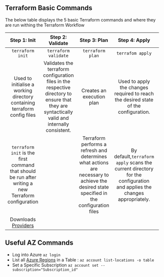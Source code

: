 ## Terraform Basic Commands

The below table displays the 5 basic Terraform commands and where they are run withing the Terraform Workflow

|                                              Step 1: Init                                              |                                                                Step 2: Validate                                                                |                                                               Step 3: Plan                                                               |                                                      Step 4: Apply                                                      | Step 5: Destroy                                                                     |
| :----------------------------------------------------------------------------------------------------: | :--------------------------------------------------------------------------------------------------------------------------------------------: | :--------------------------------------------------------------------------------------------------------------------------------------: | :---------------------------------------------------------------------------------------------------------------------: | ----------------------------------------------------------------------------------- |
|                                           ``terraform init``                                           |                                                             ``terraform validate``                                                             |                                                            ``terraform plan``                                                            |                                                   ``terrafom apply``                                                   | ``terraform destroy``                                                               |
|                Used to initialise a working directory containing terraform config files                | Validates the terraform configuration files in the respective directory to ensure that they are syntactically valid and internally consistent. |                                                        Creates an execution plan                                                        |                   Used to apply the changes required to reach the desired state of the configuration.                   | Used to destroy the Terraform managed infrastructure                                |
| ``terraform init`` is the first command that should be run after writing a new Terraform configuration |                                                                                                                                               | Terraform performs a refresh and determines what actions are necessary to achieve the desired state specified in the configuration files | By default,``terraform apply`` scans the current directory for the configuration and applies the changes appropriately. | Running ``terraform destoy`` will ask for confirmation before destroying resources. |
|                   Downloads [Providers](https://registry.terraform.io/browse/providers)                   |                                                                                                                                               |                                                                                                                                         |                                                                                                                         |                                                                                     |


## Useful AZ Commands

* Log into Azure ```az login```
* List all [Azure Regions](https://docs.microsoft.com/en-us/azure/virtual-machines/regions) in  a Table : ```az account list-locations -o table```
* Set a Specific Subscription ```az account set --subscription="Subscription_id"```
